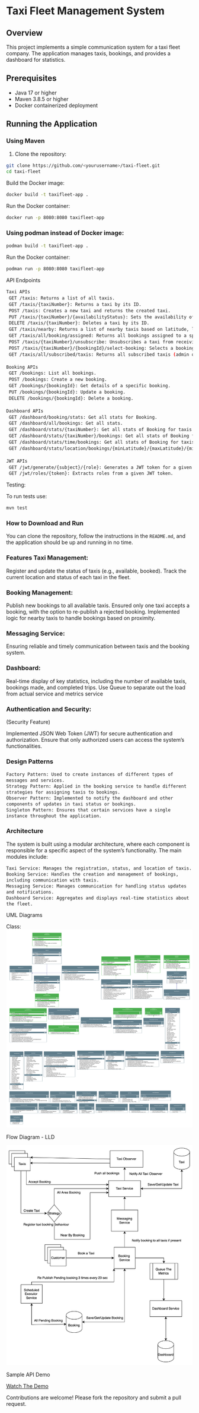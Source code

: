 # Taxi Fleet Management System

## Overview

This project implements a simple communication system for a taxi fleet company. The application manages taxis, bookings,
and provides a dashboard for statistics.

## Prerequisites

- Java 17 or higher
- Maven 3.8.5 or higher
- Docker containerized deployment

## Running the Application

### Using Maven

1. Clone the repository:

```sh
git clone https://github.com/<yourusername>/taxi-fleet.git
cd taxi-fleet
```   

Build the Docker image:

```sh
docker build -t taxifleet-app .
````

Run the Docker container:

   ```sh
docker run -p 8080:8080 taxifleet-app
 ```

### Using podman instead of Docker image:

```sh
podman build -t taxifleet-app .
````

Run the Docker container:

   ```sh
podman run -p 8080:8080 taxifleet-app
 ```

API Endpoints

   ```sh
Taxi APIs
    GET /taxis: Returns a list of all taxis.
    GET /taxis/{taxiNumber}: Returns a taxi by its ID.
    POST /taxis: Creates a new taxi and returns the created taxi.
    PUT /taxis/{taxiNumber}/{availabilityStatus}: Sets the availability of a taxi by its ID.
    DELETE /taxis/{taxiNumber}: Deletes a taxi by its ID.
    GET /taxis/nearby: Returns a list of nearby taxis based on latitude, longitude, and radius.
    GET /taxis/all/booking/assigned: Returns all bookings assigned to a specific taxi.
    POST /taxis/{taxiNumber}/unsubscribe: Unsubscribes a taxi from receiving bookings.
    POST /taxis/{taxiNumber}/{bookingId}/select-booking: Selects a booking for the taxi.
    GET /taxis/all/subscribed/taxis: Returns all subscribed taxis (admin only).

Booking APIs
    GET /bookings: List all bookings.
    POST /bookings: Create a new booking.
    GET /bookings/{bookingId}: Get details of a specific booking.
    PUT /bookings/{bookingId}: Update a booking.
    DELETE /bookings/{bookingId}: Delete a booking.
    
Dashboard APIs
    GET /dashboard/booking/stats: Get all stats for Booking.
    GET /dashboard/all/bookings: Get all stats.
    GET /dashboard/stats/{taxiNumber}: Get all stats of Booking for taxis.
    GET /dashboard/stats/{taxiNumber}/bookings: Get all stats of Booking for taxis.
    GET /dashboard/stats/time/bookings: Get all stats of Booking for taxis according to time.
    GET /dashboard/stats/location/bookings/{minLatitude}/{maxLatitude}/{minLongitude}/{maxLongitude}: Get all stats of Booking done for taxis according to location.
    
JWT APIs
    GET /jwt/generate/{subject}/{role}: Generates a JWT token for a given subject and role.
    GET /jwt/roles/{token}: Extracts roles from a given JWT token.
```

Testing:

To run tests use:

   ```sh
 mvn test
  ```

### How to Download and Run

You can clone the repository, follow the instructions in the `README.md`, and the application should be up and running
in no time.

### Features Taxi Management:

Register and update the status of taxis (e.g., available, booked).
Track the current location and status of each taxi in the fleet.

### Booking Management:

Publish new bookings to all available taxis.
Ensured only one taxi accepts a booking, with the option to re-publish a rejected booking.
Implemented logic for nearby taxis to handle bookings based on proximity.

### Messaging Service:

Ensuring reliable and timely communication between taxis and the booking system.

### Dashboard:

Real-time display of key statistics, including the number of available taxis, bookings made, and completed trips.
Use Queue to separate out the load from actual service and metrics service

### Authentication and Security:

(Security Feature)

Implemented JSON Web Token (JWT) for secure authentication and authorization.
Ensure that only authorized users can access the system’s functionalities.

### Design Patterns

    Factory Pattern: Used to create instances of different types of messages and services.
    Strategy Pattern: Applied in the booking service to handle different strategies for assigning taxis to bookings.
    Observer Pattern: Implemented to notify the dashboard and other components of updates in taxi status or bookings.
    Singleton Pattern: Ensures that certain services have a single instance throughout the application.

### Architecture

The system is built using a modular architecture, where each component is responsible for a specific aspect of the
system’s functionality. The main modules include:

    Taxi Service: Manages the registration, status, and location of taxis.
    Booking Service: Handles the creation and management of bookings, including communication with taxis.
    Messaging Service: Manages communication for handling status updates and notifications.
    Dashboard Service: Aggregates and displays real-time statistics about the fleet.

UML Diagrams

Class:
![TaxiFleetUML.svg](TaxiFleetUML.svg)

Flow Diagram - LLD

![Flow_Diagram.png](Flow_Diagram.png)

Sample API Demo

[Watch The Demo](https://youtu.be/4Lu-KPF7LdU)

Contributions are welcome! Please fork the repository and submit a pull request.